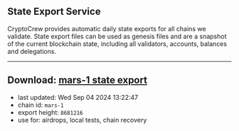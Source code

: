 ## State Export Service
CryptoCrew provides automatic daily state exports for all chains we validate. State export files can be used as genesis files and are a snapshot of the current blockchain state, including all validators, accounts, balances and delegations.

---
**Download: [mars-1 state export](https://dl-eu2.ccvalidators.com/SERVICE/mars/mars-1_export_8681216.json)**
---

- last updated: Wed Sep 04 2024 13:22:47
- chain id: `mars-1`
- export height: `8681216`
- use for: airdrops, local tests, chain recovery

